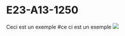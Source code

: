 # E23-A13-1250
Ceci est un exemple
#ce ci est un exemple 
<img src="https://thumbs.dreamstime.com/z/autumn-colors-autumnal-payasage-trees-colorful-leaves-164367999.jpg">
